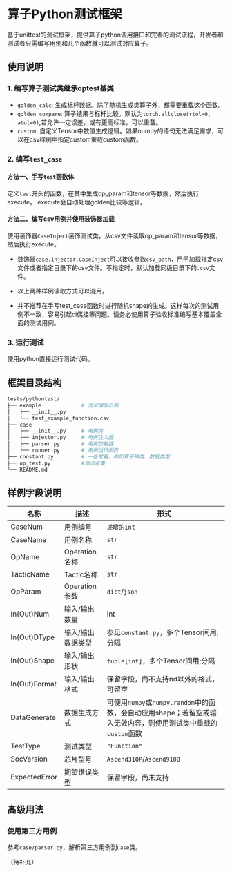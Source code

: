 # 算子Python测试框架

基于unittest的测试框架，提供算子python调用接口和完善的测试流程，开发者和测试者只需编写用例和几个函数就可以测试对应算子。

## 使用说明

### 1. 编写算子测试类继承optest基类

- `golden_calc`: 生成标杆数据。除了随机生成类算子外，都需要重载这个函数。
- `golden_compare`: 算子结果与标杆比较。默认为`torch.allclose(rtol=0, atol=0)`,若允许一定误差，或有更高标准，可以重载。
- `custom`: 自定义Tensor中数值生成逻辑。如果numpy的语句无法满足需求，可以在csv样例中指定custom重载custom函数。

### 2. 编写`test_case`

#### 方法一、手写`test`函数体

定义`test`开头的函数，在其中生成op_param和tensor等数据，然后执行execute。
execute会自动处理golden比较等逻辑。

#### 方法二、编写csv用例并使用装饰器加载

使用装饰器`CaseInject`装饰测试类，从csv文件读取op_param和tensor等数据，然后执行execute。

- 装饰器`case.injector.CaseInject`可以接收参数`csv_path`，用于加载指定csv文件或者指定目录下的csv文件。不指定时，默认加载同级目录下的`.csv`文件。

- 以上两种样例读取方式可以混用。

- 并不推荐在手写test_case函数时进行随机shape的生成。这样每次的测试用例不一致，容易引起ci偶挂等问题。请务必使用算子验收标准编写基本覆盖全面的测试用例。

### 3. 运行测试

使用python直接运行测试代码。

## 框架目录结构

```bash
tests/pythontest/
├── example             # 测试编写示例
│   ├── __init__.py
│   └── test_example_function.csv
├── case
│   ├── __init__.py     # 用例类
│   ├── injector.py     # 用例注入器
│   ├── parser.py       # 用例加载器
│   └── runner.py       # 用例运行函数
├── constant.py         # 一些常量，例如算子种类、数据类型
├── op_test.py          #测试基类
└── README.md

```

## 样例字段说明

| 名称          | 描述              | 形式                                                                                        |
| ------------- | ----------------- | ------------------------------------------------------------------------------------------- |
| CaseNum       | 用例编号          | `递增的int`                                                                                   |
| CaseName      | 用例名称          | `str`                                                                                         |
| OpName        | Operation名称     | `str`                                                                                         |
| TacticName    | Tactic名称        | `str`                                                                                         |
| OpParam       | Operation参数     | `dict`/`json`                                                                                   |
| In(Out)Num    | 输入/输出数量     | int                                                                                         |
| In(Out)DType  | 输入/输出数据类型 | 参见`constant.py`，多个Tensor间用;分隔                                                      |
| In(Out)Shape  | 输入/输出形状     | `tuple[int]`，多个Tensor间用;分隔                                                             |
| In(Out)Format | 输入/输出格式     | 保留字段，尚不支持nd以外的格式，可留空                                                      |
| DataGenerate  | 数据生成方式      | 可使用`numpy`或`numpy.random`中的函数，会自动应用shape；若留空或输入无效内容，则使用测试类中重载的`custom`函数 |
| TestType      | 测试类型          | `"Function"`                                                                                    |
| SocVersion    | 芯片型号          | `Ascend310P`/`Ascend910B`                                                                       |
| ExpectedError | 期望错误类型      | 保留字段，尚未支持                                                                          |

## 高级用法

### 使用第三方用例

参考`case/parser.py`，解析第三方用例到`Case`类。

（待补充）